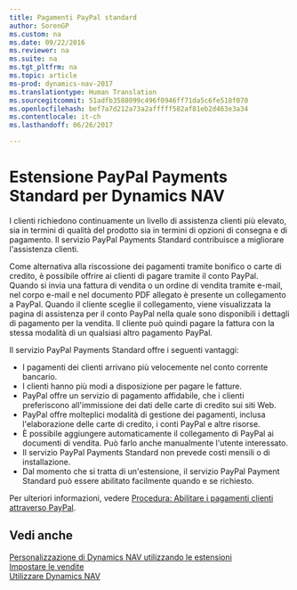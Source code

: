 ```yaml
---
title: Pagamenti PayPal standard
author: SorenGP
ms.custom: na
ms.date: 09/22/2016
ms.reviewer: na
ms.suite: na
ms.tgt_pltfrm: na
ms.topic: article
ms-prod: dynamics-nav-2017
ms.translationtype: Human Translation
ms.sourcegitcommit: 51adfb3588099c496f0946ff71da5c6fe518f070
ms.openlocfilehash: bef7a7d212a73a2afffff582af81eb2d463e3a34
ms.contentlocale: it-ch
ms.lasthandoff: 06/26/2017

---
```


# <a name="the-paypal-payments-standard-extension-to-dynamics-nav"></a>Estensione PayPal Payments Standard per Dynamics NAV
I clienti richiedono continuamente un livello di assistenza clienti più elevato, sia in termini di qualità del prodotto sia in termini di opzioni di consegna e di pagamento. Il servizio PayPal Payments Standard contribuisce a migliorare l'assistenza clienti.

Come alternativa alla riscossione dei pagamenti tramite bonifico o carte di credito, è possibile offrire ai clienti di pagare tramite il conto PayPal. Quando si invia una fattura di vendita o un ordine di vendita tramite e-mail, nel corpo e-mail e nel documento PDF allegato è presente un collegamento a PayPal. Quando il cliente sceglie il collegamento, viene visualizzata la pagina di assistenza per il conto PayPal nella quale sono disponibili i dettagli di pagamento per la vendita. Il cliente può quindi pagare la fattura con la stessa modalità di un qualsiasi altro pagamento PayPal.

Il servizio PayPal Payments Standard offre i seguenti vantaggi:

- I pagamenti dei clienti arrivano più velocemente nel conto corrente bancario.
- I clienti hanno più modi a disposizione per pagare le fatture.
- PayPal offre un servizio di pagamento affidabile, che i clienti preferiscono all'immissione dei dati delle carte di credito sui siti Web.
- PayPal offre molteplici modalità di gestione dei pagamenti, inclusa l'elaborazione delle carte di credito, i conti PayPal e altre risorse.
- È possibile aggiungere automaticamente il collegamento di PayPal ai documenti di vendita. Può farlo anche manualmente l'utente interessato.
- Il servizio PayPal Payments Standard non prevede costi mensili o di installazione.
- Dal momento che si tratta di un'estensione, il servizio PayPal Payment Standard può essere abilitato facilmente quando e se richiesto.  

Per ulteriori informazioni, vedere [Procedura: Abilitare i pagamenti clienti attraverso PayPal](sales-how-enable-customer-payments-paypal.md).

## <a name="see-also"></a>Vedi anche  
[Personalizzazione di Dynamics NAV utilizzando le estensioni](ui-extensions.md)  
[Impostare le vendite](sales-setup-sales.md)  
[Utilizzare Dynamics NAV](ui-work-product.md)

